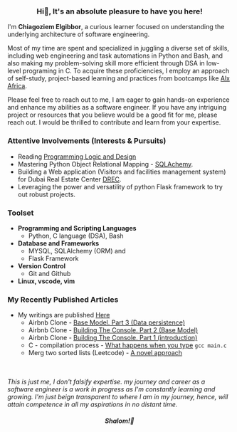 ### <p align="center">Hi👋, It's an absolute pleasure to have you here!</p>
I'm <b>Chiagoziem Elgibbor</b>, a curious learner focused on understanding the underlying architecture of software engineering.  

Most of my time are spent and specialized in juggling a diverse set of skills, including web engineering and task automations in Python and Bash, and also making my problem-solving skill more efficient through DSA in low-level programing in C. To acquire these proficiencies, I employ an approach of self-study, project-based learning and practices from bootcamps like [Alx Africa](https://www.alxafrica.com/).  

Please feel free to reach out to me, I am eager to gain hands-on experience and enhance my abilities as a software engineer. If you have any intriguing project or resources that you believe would be a good fit for me, please reach out. I would be thrilled to contribute and learn from your expertise.  
### Attentive Involvements (Interests & Pursuits)
* Reading [Programming Logic and Design](https://www.amazon.com/Programming-Logic-Design-Introductory-Farrell/dp/1133526519)
* Mastering Python Object Relational Mapping - [SQLAchemy](https://docs.sqlalchemy.org/en/13/).  
* Building a Web application (Visitors and facilities management system) for Dubai Real Estate Center [DREC](https://www.drec.ae/).
*  Leveraging the power and versatility of python Flask framework to try out robust projects.  
### Toolset  
* <b>Programming and Scripting Languages</b> 
    * Python, C language (DSA), Bash
* <b>Database and Frameworks</b> 
    * MYSQL, SQLAlchemy (ORM) and
    * Flask Framework
* <b>Version Control</b>  
    * Git and Github  
* <b>Linux, vscode, vim</b>  
### My Recently Published Articles 
* My writings are published [Here](https://elgibbor.hashnode.dev/)  
    * Airbnb Clone - [Base Model. Part 3 (Data persistence)](https://elgibbor.hashnode.dev/airbnb-clone-the-base-model-part-3-data-persistence)
    * Airbnb Clone - [Building The Console. Part 2 (Base Model)](https://elgibbor.hashnode.dev/airbnb-clone-building-the-console-part-2-base-model)
    * Airbnb Clone - [Building The Console. Part 1 (introduction)](https://elgibbor.hashnode.dev/airbnb-clone-building-the-console-part-1-introduction)  
    * C - compilation process - [What happens when you type](https://elgibbor.hashnode.dev/what-happens-when-you-type-gcc-mainc-c-compilation-process) `gcc main.c`  
    * Merg two sorted lists (Leetcode) - [A novel approach](https://elgibbor.hashnode.dev/merge-two-sorted-lists-leetcode-21-a-novel-approach)  
  <br></br>  
  
  
  
_This is just me, I don't falsify expertise. my journey and career as a software engineer is a work in progress as I'm constantly learning and growing. I'm just beign transparent to where I am in my journey, hence, will attain competence in all my aspirations in no distant time._  
  #### <p align="center"><em>Shalom!👋</em></p>
